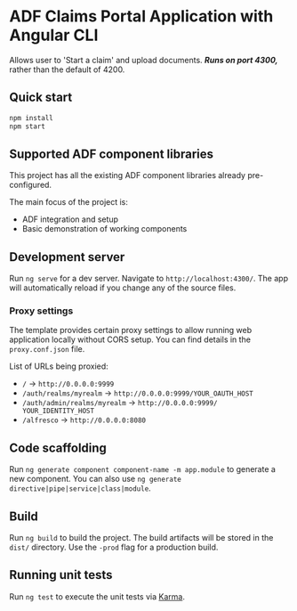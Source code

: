 # ADF Claims Portal Application with Angular CLI

Allows user to 'Start a claim' and upload documents. ***Runs on port 4300,*** rather than the default of 4200.

## Quick start

```sh
npm install
npm start
```

## Supported ADF component libraries

This project has all the existing ADF component libraries already pre-configured.

The main focus of the project is:

- ADF integration and setup
- Basic demonstration of working components

## Development server

Run `ng serve` for a dev server. Navigate to `http://localhost:4300/`. The app will automatically reload if you change any of the source files.

### Proxy settings

The template provides certain proxy settings to allow running web application locally without CORS setup.
You can find details in the `proxy.conf.json` file.

List of URLs being proxied:

- `/` -> `http://0.0.0.0:9999`
- `/auth/realms/myrealm` -> `http://0.0.0.0:9999/YOUR_OAUTH_HOST`
- `/auth/admin/realms/myrealm` -> `http://0.0.0.0:9999/
YOUR_IDENTITY_HOST`
- `/alfresco` -> `http://0.0.0.0:8080`

## Code scaffolding

Run `ng generate component component-name -m app.module` to generate a new component. You can also use `ng generate directive|pipe|service|class|module`.

## Build

Run `ng build` to build the project. The build artifacts will be stored in the `dist/` directory. Use the `-prod` flag for a production build.

## Running unit tests

Run `ng test` to execute the unit tests via [Karma](https://karma-runner.github.io).
